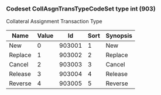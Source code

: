 ### Codeset CollAsgnTransTypeCodeSet type int (903)

Collateral Assignment Transaction Type

| Name    | Value | Id     | Sort | Synopsis |
|---------|-------|--------|------|----------|
| New     | 0     | 903001 | 1    | New      |
| Replace | 1     | 903002 | 2    | Replace  |
| Cancel  | 2     | 903003 | 3    | Cancel   |
| Release | 3     | 903004 | 4    | Release  |
| Reverse | 4     | 903005 | 5    | Reverse  |

